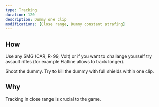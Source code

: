 ```yaml
---
type: Tracking
duration: 120
description: Dummy one clip
modifications: [Close range, Dummy constant strafing]
---
```


## How

Use any SMG (CAR, R-99, Volt) or if you want to challange yourself try assault rifles (for example Flatline allows to track longer).

Shoot the dummy. Try to kill the dummy with full shields within one clip.

## Why

Tracking in close range is crucial to the game.
